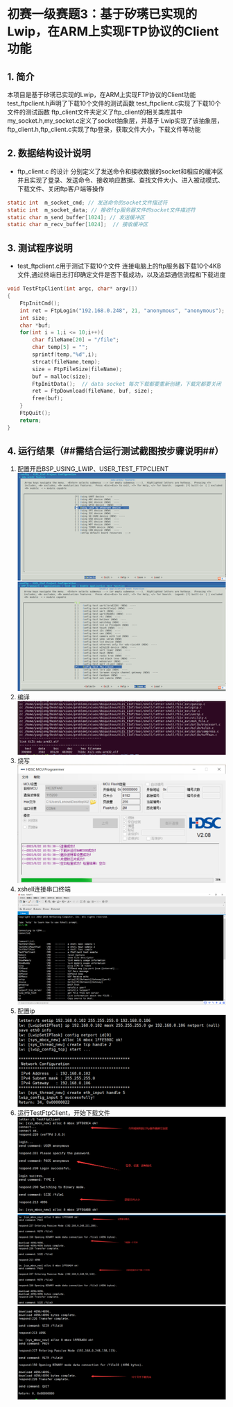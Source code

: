 # 初赛一级赛题3：基于矽璓已实现的Lwip，在ARM上实现FTP协议的Client功能

## 1. 简介
本项目是基于矽璓已实现的Lwip，在ARM上实现FTP协议的Client功能
test_ftpclient.h声明了下载10个文件的测试函数
test_ftpclient.c实现了下载10个文件的测试函数
ftp_client文件夹定义了ftp_client的相关类库其中my_socket.h,my_socket.c定义了socket抽象层，并基于
Lwip实现了该抽象层，ftp_client.h,ftp_client.c实现了ftp登录，获取文件大小，下载文件等功能

## 2. 数据结构设计说明
- ftp_client.c 的设计
分别定义了发送命令和接收数据的socket和相应的缓冲区并且实现了登录、发送命令、接收响应数据、查找文件大小、进入被动模式、下载文件、关闭ftp客户端等操作
```c
static int  m_socket_cmd; // 发送命令的socket文件描述符
static int  m_socket_data; // 接收ftp服务器文件的socket文件描述符
static char m_send_buffer[1024]; // 发送缓冲区
static char m_recv_buffer[1024];  // 接收缓冲区
```
## 3. 测试程序说明
- test_ftpclient.c用于测试下载10个文件
连接电脑上的ftp服务器下载10个4KB文件,通过终端日志打印确定文件是否下载成功，以及追踪通信流程和下载进度
```c
void TestFtpClient(int argc, char* argv[])
{
    FtpInitCmd();
    int ret = FtpLogin("192.168.0.248", 21, "anonymous", "anonymous");
    int size;
    char *buf;
    for(int i = 1;i <= 10;i++){
        char fileName[20] = "/file"; 
        char temp[5] = "";
        sprintf(temp,"%d",i);
        strcat(fileName,temp);
        size = FtpFileSize(fileName);
        buf = malloc(size);
        FtpInitData();  // data socket 每次下载都要重新创建，下载完都要关闭
        ret = FtpDownload(fileName, buf, size);
        free(buf);
    }
    FtpQuit();
    return;
}
```

## 4. 运行结果（##需结合运行测试截图按步骤说明##）
1. 配置开启BSP_USING_LWIP、USER_TEST_FTPCLIENT
![](./img/image.png)
![](./img/image-1.png)
2. 编译
![](./img/image-2.png)
3. 烧写
![](./img/image-3.png)
4. xshell连接串口终端
![](./img/image-4.png)
6. 配置ip
![](./img/image-5.png)
7. 运行TestFtpClient，开始下载文件
![](./img/image-6.png)
![](./img/image-7.png)
![](./img/image-8.png)